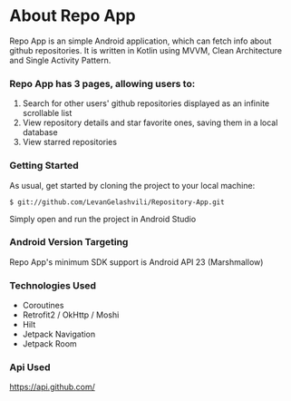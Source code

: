 # About Repo App

Repo App is an simple Android application, which can fetch info about github repositories. It is written in Kotlin using MVVM, Clean Architecture and Single Activity Pattern.

### Repo App has 3 pages, allowing users to:
1. Search for other users' github repositories displayed as an infinite scrollable list
2. View repository details and star favorite ones, saving them in a local database
3. View starred repositories

### Getting Started

As usual, get started by cloning the project to your local machine:

```
$ git://github.com/LevanGelashvili/Repository-App.git
```
Simply open and run the project in Android Studio

### Android Version Targeting

Repo App's minimum SDK support is Android API 23 (Marshmallow)

### Technologies Used

* Coroutines
* Retrofit2 / OkHttp / Moshi
* Hilt
* Jetpack Navigation
* Jetpack Room

### Api Used
<https://api.github.com/>
